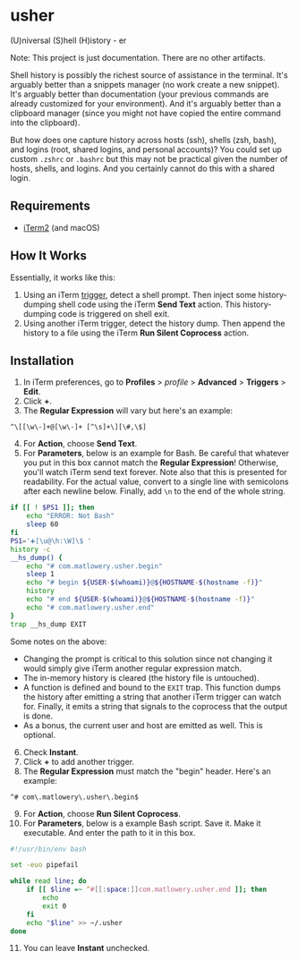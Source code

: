 # usher

(U)niversal (S)hell (H)istory - er

Note: This project is just documentation. There are no other artifacts.

Shell history is possibly the richest source of assistance in the terminal. It's arguably better than a snippets manager (no work create a new snippet). It's arguably better than documentation (your previous commands are already customized for your environment). And it's arguably better than a clipboard manager (since you might not have copied the entire command into the clipboard).

But how does one capture history across hosts (ssh), shells (zsh, bash), and logins (root, shared logins, and personal accounts)? You could set up custom `.zshrc` or `.bashrc` but this may not be practical given the number of hosts, shells, and logins. And you certainly cannot do this with a shared login.

## Requirements

* [iTerm2](https://iterm2.com/) (and macOS)

## How It Works

Essentially, it works like this:

1. Using an iTerm [trigger](https://www.iterm2.com/triggers.html), detect a shell prompt. Then inject some history-dumping shell code using the iTerm **Send Text** action. This history-dumping code is triggered on shell exit.
2. Using another iTerm trigger, detect the history dump. Then append the history to a file using the iTerm **Run Silent Coprocess** action.

## Installation

1. In iTerm preferences, go to **Profiles** > *profile* > **Advanced** > **Triggers** > **Edit**.
2. Click **+**.
3. The **Regular Expression** will vary but here's an example:

```regexp
^\[[\w\-]+@[\w\-]+ [^\s]+\][\#,\$]
```

4. For **Action**, choose **Send Text**.
5. For **Parameters**, below is an example for Bash. Be careful that whatever you put in this box cannot match the **Regular Expression**! Otherwise, you'll watch iTerm send text forever. Note also that this is presented for readability. For the actual value, convert to a single line with semicolons after each newline below. Finally, add `\n` to the end of the whole string.

```bash
if [[ ! $PS1 ]]; then
    echo "ERROR: Not Bash"
    sleep 60
fi
PS1='➕[\u@\h:\W]\$ '
history -c
__hs_dump() {
    echo "# com.matlowery.usher.begin"
    sleep 1
    echo "# begin ${USER-$(whoami)}@${HOSTNAME-$(hostname -f)}"
    history
    echo "# end ${USER-$(whoami)}@${HOSTNAME-$(hostname -f)}"
    echo "# com.matlowery.usher.end"
}
trap __hs_dump EXIT
```

Some notes on the above:
* Changing the prompt is critical to this solution since not changing it would simply give iTerm another regular expression match.
* The in-memory history is cleared (the history file is untouched).
* A function is defined and bound to the `EXIT` trap. This function dumps the history after emitting a string that another iTerm trigger can watch for. Finally, it emits a string that signals to the coprocess that the output is done.
* As a bonus, the current user and host are emitted as well. This is optional.

6. Check **Instant**.
7. Click **+** to add another trigger.
8. The **Regular Expression** must match the "begin" header. Here's an example:

```regexp
^# com\.matlowery\.usher\.begin$
```

9. For **Action**, choose **Run Silent Coprocess**.
10. For **Parameters**, below is a example Bash script. Save it. Make it executable. And enter the path to it in this box.

```bash
#!/usr/bin/env bash

set -euo pipefail

while read line; do
    if [[ $line =~ ^#[[:space:]]com.matlowery.usher.end ]]; then
        echo
        exit 0
    fi
    echo "$line" >> ~/.usher
done
```

11. You can leave **Instant** unchecked.
